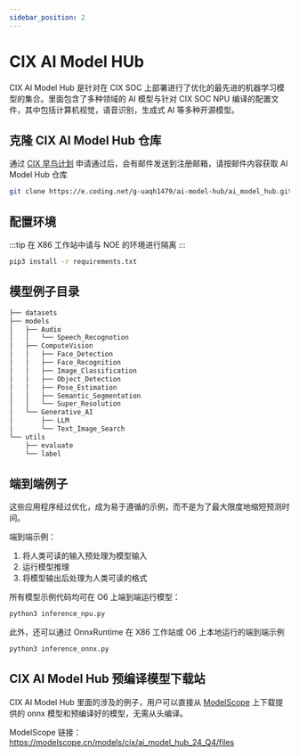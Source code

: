 ```yaml
---
sidebar_position: 2
---
```


# CIX AI Model HUb

CIX AI Model Hub 是针对在 CIX SOC 上部署进行了优化的最先进的机器学习模型的集合。里面包含了多种领域的 AI 模型与针对 CIX SOC NPU 编译的配置文件，其中包括计算机视觉，语音识别，生成式 AI 等多种开源模型。

## 克隆 CIX AI Model Hub 仓库

通过 [CIX 早鸟计划](./npu-introduction#cix-早鸟计划) 申请通过后，会有邮件发送到注册邮箱，请按邮件内容获取 AI Model Hub 仓库

```bash
git clone https://e.coding.net/g-uaqh1479/ai-model-hub/ai_model_hub.git
```

## 配置环境

:::tip
在 X86 工作站中请与 NOE 的环境进行隔离
:::

```bash
pip3 install -r requirements.txt
```

## 模型例子目录

```bash
├── datasets
├── models
│   ├── Audio
│   │   └── Speech_Recognotion
│   ├── ComputeVision
│   │   ├── Face_Detection
│   │   ├── Face_Recognition
│   │   ├── Image_Classification
│   │   ├── Object_Detection
│   │   ├── Pose_Estimation
│   │   ├── Semantic_Segmentation
│   │   └── Super_Resolution
│   └── Generative_AI
│       ├── LLM
│       └── Text_Image_Search
└── utils
    ├── evaluate
    └── label
```

## 端到端例子

这些应用程序经过优化，成为易于遵循的示例，而不是为了最大限度地缩短预测时间。

端到端示例：

1. 将人类可读的输入预处理为模型输入
2. 运行模型推理
3. 将模型输出后处理为人类可读的格式

所有模型示例代码均可在 O6 上端到端运行模型：

```bash
python3 inference_npu.py
```

此外，还可以通过 OnnxRuntime 在 X86 工作站或 O6 上本地运行的端到端示例

```bash
python3 inference_onnx.py
```

## CIX AI Model Hub 预编译模型下载站

CIX AI Model Hub 里面的涉及的例子，用户可以直接从 [ModelScope](https://modelscope.cn/models/cix/ai_model_hub_24_Q4/files) 上下载提供的 onnx 模型和预编译好的模型，无需从头编译。

ModelScope 链接： https://modelscope.cn/models/cix/ai_model_hub_24_Q4/files
